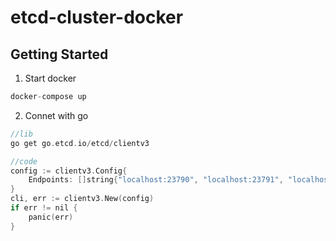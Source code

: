 # etcd-cluster-docker

## Getting Started

1. Start docker

``` c
docker-compose up
```

2. Connet with go
``` c
//lib
go get go.etcd.io/etcd/clientv3
```
``` c
//code
config := clientv3.Config{
	Endpoints: []string{"localhost:23790", "localhost:23791", "localhost:23782"},
}
cli, err := clientv3.New(config)
if err != nil {
	panic(err)
}
```
